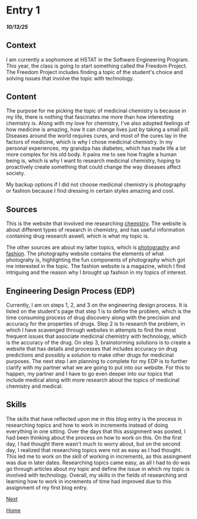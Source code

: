 # Entry 1
##### 10/13/25
## Context
I am currently a sophomore at HSTAT in the Software Engineering Program. This year, the class is going to start something called the Freedom Project. The Freedom Project includes finding a topic of the student's choice and solving issues that involve the topic with technology. 
## Content
The purpose for me picking the topic of medicinal chemistry is because in my life, there is nothing that fascinates me more than how interesting chemistry is. Along with my love for chemistry, I've also adopted feelings of how medicine is amazing, how it can change lives just by taking a small pill. Diseases around the world requires cures, and most of the cures lay in the factors of medicine, which is why I chose medicinal chemistry. In my personal experiences, my grandpa has diabetes, which has made life a lot more complex for his old body. It pains me to see how fragile a human being is, which is why I want to research medicinal chemistry, hoping to proactively create something that could change the way diseases affect society.

My backup options if I did not choose medicinal chemistry is photography or fashion because I find dressing in certain styles amazing and cool.

## Sources
This is the website that involved me researching [chemistry](https://www.sciencedirect.com/topics/social-sciences/chemical-technology). The website is about different types of research in chemistry, and has useful information containing drug research aswell, which is what my topic is.

The other sources are about my latter topics, which is [photography](https://www.naturephotographers.network/articles/) and [fashion](https://www.voguebusiness.com/). The photography website contains the elements of what photograhy is, highlighting the fun components of photography which got me interested in the topic. The fashion website is a magazine, which I find intriguing and the reason why I brought up fashion in my topics of interest.

## Engineering Design Process (EDP)

Currently, I am on steps 1, 2, and 3 on the engineering design process. It is listed on the student's page that step 1 is to define the problem, which is the time consuming process of drug discovery along with the precision and accuracy for the properties of drugs. Step 2 is to research the problem, in which I have scavenged through websites in attempts to find the most frequent issues that associate medicinal chemistry with technology, which is the accuracy of the drug. On step 3, brainstorming solutions is to create a website that has details and processes that includes accuracy on drug predictions and possibly a solution to make other drugs for medicinal purposes. The next step I am planning to complete for my EDP is to further clarify with my partner what we are going to put into our website. For this to happen, my partner and I have to go even deeper into our topics that include medical along with more research about the topics of medicinal chemistry and medical.

## Skills 

The skills that have reflected upon me in this blog entry is the process in researching topics and how to work in increments instead of doing everything in one sitting. Over the days that this assignment was posted, I had been thinking about the process on how to work on this. On the first day, I had thought there wasn't much to worry about, but on the second day, I realized that researching topics were not as easy as I had thought. This led me to work on the skill of working in increments, as this assingment was due in later dates. Researching topics came easy, as all I had to do was go through articles about my topic and define the issue in which my topic is involved with technology. Overall, my skills in the fields of researching and learning how to work in increments of time had improved due to this assignment of my first blog entry. 

[Next](entry02.md)

[Home](../README.md)
